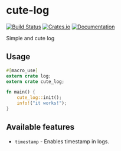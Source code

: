 # cute-log

[![Build Status](https://travis-ci.org/DoumanAsh/cute-log.svg?branch=master)](https://travis-ci.org/DoumanAsh/cute-log)
[![Crates.io](https://img.shields.io/crates/v/cortex-m-log.svg)](https://crates.io/crates/cortex-m-log)
[![Documentation](https://docs.rs/cute-log/badge.svg)](https://docs.rs/crate/cute-log/)

Simple and cute log

## Usage

```rust
#[macro_use]
extern crate log;
extern crate cute_log;

fn main() {
    cute_log::init();
    info!("it works!");
}
```

## Available features

- `timestamp` - Enables timestamp in logs.
